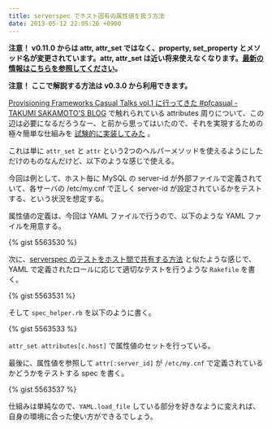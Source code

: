 ```yaml
---
title: serverspec でホスト固有の属性値を扱う方法
date: 2013-05-12 22:05:26 +0900
---
```


**注意！ v0.11.0 からは attr, attr\_set ではなく、property, set\_property とメソッド名が変更されています。attr, attr\_set は近い将来使えなくなります。[最新の情報はこちらを参照してください](http://serverspec.org/advanced_tips.html)。**


**注意！ ここで解説する方法は v0.3.0 から利用できます。**


[Provisioning Frameworks Casual Talks vol.1 に行ってきた #pfcasual - TAKUMI SAKAMOTO'S BLOG](http://blog.takus.me/2013/05/12/provisioning-frameworks-casual-talks-001/) で触れられている attributes 周りについて、この辺は必要になるだろうなー、と前から思ってはいたので、それを実現するための極々簡単な仕組みを [試験的に実装してみた](https://github.com/mizzy/serverspec/pull/98) 。

これは単に ``attr_set`` と ``attr`` という2つのヘルパーメソッドを使えるようにしただけのものなんだけど、以下のような感じで使える。

今回は例として、ホスト毎に MySQL の server-id が外部ファイルで定義されていて、各サーバの /etc/my.cnf で正しく server-id が設定されているかをテストする、という状況を想定する。

属性値の定義は、今回は YAML ファイルで行うので、以下のような YAML ファイルを用意する。

{% gist 5563530 %}

次に、[serverspec のテストをホスト間で共有する方法](/blog/2013/05/12/1/) と似たような感じで、YAML で定義されたロールに応じて適切なテストを行うような ``Rakefile`` を書く。

{% gist 5563531 %}

そして ``spec_helper.rb`` を以下のように書く。

{% gist 5563533 %}

``attr_set attributes[c.host]`` で属性値のセットを行っている。

最後に、属性値を参照して ``attr[:server_id]`` が ``/etc/my.cnf`` で定義されているかどうかをテストする spec を書く。

{% gist 5563537 %}

仕組みは単純なので、``YAML.load_file`` している部分を好きなように変えれば、自身の環境に合った使い方ができるでしょう。


